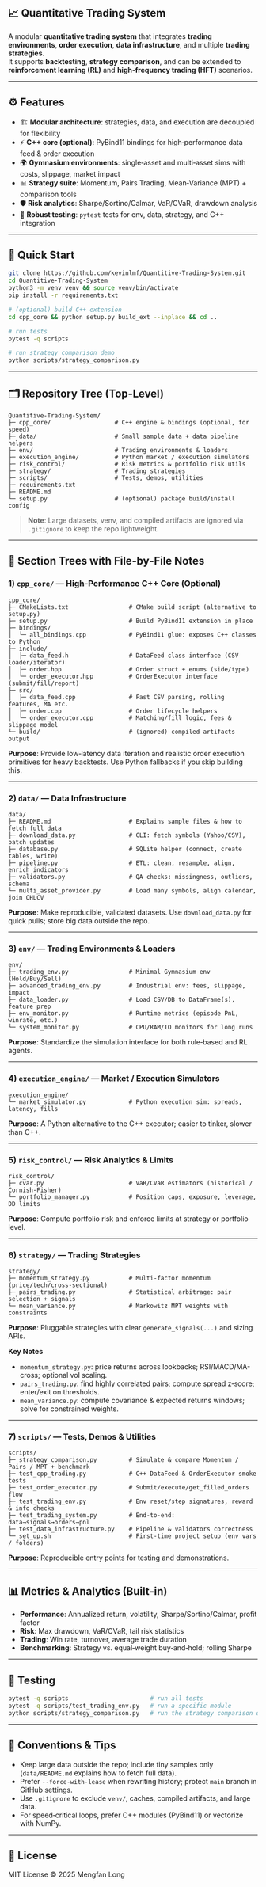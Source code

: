## 📈 Quantitative Trading System

A modular **quantitative trading system** that integrates **trading environments**, **order execution**, **data infrastructure**, and multiple **trading strategies**.  
It supports **backtesting**, **strategy comparison**, and can be extended to **reinforcement learning (RL)** and **high‑frequency trading (HFT)** scenarios.

---

## ⚙️ Features

- 🏗️ **Modular architecture**: strategies, data, and execution are decoupled for flexibility  
- ⚡ **C++ core (optional)**: PyBind11 bindings for high‑performance data feed & order execution  
- 🌍 **Gymnasium environments**: single‑asset and multi‑asset sims with costs, slippage, market impact  
- 📊 **Strategy suite**: Momentum, Pairs Trading, Mean‑Variance (MPT) + comparison tools  
- 🛡️ **Risk analytics**: Sharpe/Sortino/Calmar, VaR/CVaR, drawdown analysis  
- 🧪 **Robust testing**: `pytest` tests for env, data, strategy, and C++ integration

---

## 🚀 Quick Start

```bash
git clone https://github.com/kevinlmf/Quantitive-Trading-System.git
cd Quantitive-Trading-System
python3 -m venv venv && source venv/bin/activate
pip install -r requirements.txt

# (optional) build C++ extension
cd cpp_core && python setup.py build_ext --inplace && cd ..

# run tests
pytest -q scripts

# run strategy comparison demo
python scripts/strategy_comparison.py
```

---

## 🗂️ Repository Tree (Top‑Level)

```text
Quantitive-Trading-System/
├─ cpp_core/                  # C++ engine & bindings (optional, for speed)
├─ data/                      # Small sample data + data pipeline helpers
├─ env/                       # Trading environments & loaders
├─ execution_engine/          # Python market / execution simulators
├─ risk_control/              # Risk metrics & portfolio risk utils
├─ strategy/                  # Trading strategies
├─ scripts/                   # Tests, demos, utilities
├─ requirements.txt
├─ README.md
└─ setup.py                   # (optional) package build/install config
```

> **Note**: Large datasets, venv, and compiled artifacts are ignored via `.gitignore` to keep the repo lightweight.

---

## 🧩 Section Trees with File‑by‑File Notes

### 1) `cpp_core/` — High‑Performance C++ Core (Optional)
```text
cpp_core/
├─ CMakeLists.txt                 # CMake build script (alternative to setup.py)
├─ setup.py                       # Build PyBind11 extension in place
├─ bindings/
│  └─ all_bindings.cpp            # PyBind11 glue: exposes C++ classes to Python
├─ include/
│  ├─ data_feed.h                 # DataFeed class interface (CSV loader/iterator)
│  ├─ order.hpp                   # Order struct + enums (side/type)
│  └─ order_executor.hpp          # OrderExecutor interface (submit/fill/report)
├─ src/
│  ├─ data_feed.cpp               # Fast CSV parsing, rolling features, MA etc.
│  ├─ order.cpp                   # Order lifecycle helpers
│  └─ order_executor.cpp          # Matching/fill logic, fees & slippage model
└─ build/                         # (ignored) compiled artifacts output
```
**Purpose**: Provide low‑latency data iteration and realistic order execution primitives for heavy backtests. Use Python fallbacks if you skip building this.

---

### 2) `data/` — Data Infrastructure
```text
data/
├─ README.md                      # Explains sample files & how to fetch full data
├─ download_data.py               # CLI: fetch symbols (Yahoo/CSV), batch updates
├─ database.py                    # SQLite helper (connect, create tables, write)
├─ pipeline.py                    # ETL: clean, resample, align, enrich indicators
├─ validators.py                  # QA checks: missingness, outliers, schema
└─ multi_asset_provider.py        # Load many symbols, align calendar, join OHLCV
```
**Purpose**: Make reproducible, validated datasets. Use `download_data.py` for quick pulls; store big data outside the repo.

---

### 3) `env/` — Trading Environments & Loaders
```text
env/
├─ trading_env.py                 # Minimal Gymnasium env (Hold/Buy/Sell)
├─ advanced_trading_env.py        # Industrial env: fees, slippage, impact
├─ data_loader.py                 # Load CSV/DB to DataFrame(s), feature prep
├─ env_monitor.py                 # Runtime metrics (episode PnL, winrate, etc.)
└─ system_monitor.py              # CPU/RAM/IO monitors for long runs
```
**Purpose**: Standardize the simulation interface for both rule‑based and RL agents.

---

### 4) `execution_engine/` — Market / Execution Simulators
```text
execution_engine/
└─ market_simulator.py            # Python execution sim: spreads, latency, fills
```
**Purpose**: A Python alternative to the C++ executor; easier to tinker, slower than C++.

---

### 5) `risk_control/` — Risk Analytics & Limits
```text
risk_control/
├─ cvar.py                        # VaR/CVaR estimators (historical / Cornish-Fisher)
└─ portfolio_manager.py           # Position caps, exposure, leverage, DD limits
```
**Purpose**: Compute portfolio risk and enforce limits at strategy or portfolio level.

---

### 6) `strategy/` — Trading Strategies
```text
strategy/
├─ momentum_strategy.py           # Multi-factor momentum (price/tech/cross-sectional)
├─ pairs_trading.py               # Statistical arbitrage: pair selection + signals
└─ mean_variance.py               # Markowitz MPT weights with constraints
```
**Purpose**: Pluggable strategies with clear `generate_signals(...)` and sizing APIs.

**Key Notes**
- `momentum_strategy.py`: price returns across lookbacks; RSI/MACD/MA-cross; optional vol scaling.  
- `pairs_trading.py`: find highly correlated pairs; compute spread z‑score; enter/exit on thresholds.  
- `mean_variance.py`: compute covariance & expected returns windows; solve for constrained weights.

---

### 7) `scripts/` — Tests, Demos & Utilities
```text
scripts/
├─ strategy_comparison.py         # Simulate & compare Momentum / Pairs / MPT + benchmark
├─ test_cpp_trading.py            # C++ DataFeed & OrderExecutor smoke tests
├─ test_order_executor.py         # Submit/execute/get_filled_orders flow
├─ test_trading_env.py            # Env reset/step signatures, reward & info checks
├─ test_trading_system.py         # End-to-end: data→signals→orders→pnl
├─ test_data_infrastructure.py    # Pipeline & validators correctness
└─ set_up.sh                      # First-time project setup (env vars / folders)
```
**Purpose**: Reproducible entry points for testing and demonstrations.

---

## 📊 Metrics & Analytics (Built‑in)
- **Performance**: Annualized return, volatility, Sharpe/Sortino/Calmar, profit factor  
- **Risk**: Max drawdown, VaR/CVaR, tail risk statistics  
- **Trading**: Win rate, turnover, average trade duration  
- **Benchmarking**: Strategy vs. equal‑weight buy‑and‑hold; rolling Sharpe

---

## 🧪 Testing

```bash
pytest -q scripts                       # run all tests
pytest -q scripts/test_trading_env.py   # run a specific module
python scripts/strategy_comparison.py   # run the strategy comparison demo
```

---

## 🧱 Conventions & Tips

- Keep large data outside the repo; include tiny samples only (`data/README.md` explains how to fetch full data).  
- Prefer `--force-with-lease` when rewriting history; protect `main` branch in GitHub settings.  
- Use `.gitignore` to exclude `venv/`, caches, compiled artifacts, and large data.  
- For speed‑critical loops, prefer C++ modules (PyBind11) or vectorize with NumPy.

---

## 📜 License

MIT License © 2025 Mengfan Long
